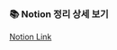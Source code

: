 ### 📚 Notion 정리 상세 보기
[Notion Link](https://delicate-trouble-d06.notion.site/Whisper-16b5bfcbe047816680ecdba6b6449241?pvs=4)
